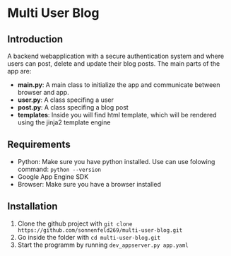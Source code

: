 # Multi User Blog

## Introduction

A backend webapplication with a secure authentication system and where users can post, delete and update their blog posts.
The main parts of the app are:
  * **main.py**: A main class to initialize the app and communicate between browser and app.
  * **user.py**: A class specifing a user
  * **post.py**: A class specifing a blog post
  * **templates**: Inside you will find html template, which will be rendered using the jinja2 template engine

## Requirements

* Python: Make sure you have python installed. Use can use folowing command: `python --version`
* Google App Engine SDK
* Browser: Make sure you have a browser installed

## Installation

1. Clone the github project with `git clone https://github.com/sonnenfeld269/multi-user-blog.git`
2. Go inside the folder with `cd multi-user-blog.git`
3. Start the programm by running `dev_appserver.py app.yaml`
